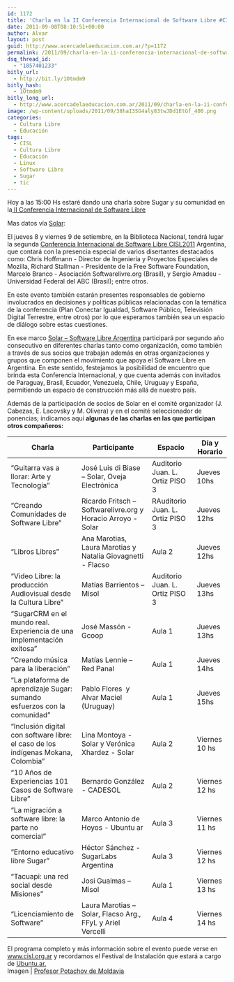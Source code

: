 ```yaml
---
id: 1172
title: 'Charla en la II Conferencia Internacional de Software Libre #CISL2011'
date: 2011-09-08T08:10:51+00:00
author: Alvar
layout: post
guid: http://www.acercadelaeducacion.com.ar/?p=1172
permalink: /2011/09/charla-en-la-ii-conferencia-internacional-de-software-libre-cisl/
dsq_thread_id:
  - "1857401233"
bitly_url:
  - http://bit.ly/1Otmdm9
bitly_hash:
  - 1Otmdm9
bitly_long_url:
  - http://www.acercadelaeducacion.com.ar/2011/09/charla-en-la-ii-conferencia-internacional-de-software-libre-cisl/
image: /wp-content/uploads/2011/09/38haI3SG4aly83twJDd1EtGf_400.png
categories:
  - Cultura Libre
  - Educación
tags:
  - CISL
  - Cultura Libre
  - Educación
  - Linux
  - Software Libre
  - Sugar
  - tic
---
```

Hoy a las 15:00 Hs estaré dando una charla sobre Sugar y su comunidad en la<a href="http://cisl.org.ar"> II Conferencia Internacional de Software Libre</a>

Mas datos vía <a title="Notra Solar" href="http://solar.org.ar/spip.php?article876">Solar</a>:
<div>

El jueves 8 y viernes 9 de setiembre, en la Biblioteca Nacional, tendrá lugar la segunda <a href="http://www.cisl.org.ar/" rel="external">Conferencia Internacional de Software Libre CISL2011</a> Argentina, que contará con la presencia especial de varios disertantes destacados como: Chris Hoffmann - Director de Ingeniería y Proyectos Especiales de Mozilla, Richard Stallman - Presidente de la Free Software Foundation, Marcelo Branco - Asociación Softwarelivre.org (Brasil), y Sergio Amadeu - Universidad Federal del ABC (Brasil); entre otros.

En este evento también estarán presentes responsables de gobierno involucrados en decisiones y políticas públicas relacionadas con la temática de la conferencia (Plan Conectar Igualdad, Software Público, Televisión Digital Terrestre, entre otros) por lo que esperamos también sea un espacio de diálogo sobre estas cuestiones.

En ese marco <a href="http://www.solar.org.ar/" rel="external">Solar – Software Libre Argentina</a> participará por segundo año consecutivo en diferentes charlas tanto como organización, como también a través de sus socios que trabajan además en otras organizaciones y grupos que componen el movimiento que apoya el Software Libre en Argentina. En este sentido, festejamos la posibilidad de encuentro que brinda esta Conferencia Internacional, y que cuenta además con invitados de Paraguay, Brasil, Ecuador, Venezuela, Chile, Uruguay y España, permitiendo un espacio de construcción más allá de nuestro país.

Además de la participación de socios de Solar en el comité organizador (J. Cabezas, E. Lacovsky y M. Olivera) y en el comité seleccionador de ponencias; indicamos aquí <strong>algunas de las charlas en las que participan otros compañeros: </strong>
<table>
<thead>
<tr>
<th scope="col">Charla</th>
<th scope="col">Participante</th>
<th scope="col">Espacio</th>
<th scope="col">Día y Horario</th>
</tr>
</thead>
<tbody>
<tr>
<td>“Guitarra vas a llorar: Arte y Tecnología”</td>
<td>José Luis di Biase – Solar, Oveja Electrónica</td>
<td>Auditorio Juan. L. Ortiz PISO 3</td>
<td>Jueves 10hs</td>
</tr>
<tr>
<td>“Creando Comunidades de Software Libre”</td>
<td>Ricardo Fritsch – Softwarelivre.org y Horacio Arroyo - Solar</td>
<td>RAuditorio Juan. L. Ortiz PISO 3</td>
<td>Jueves 12hs</td>
</tr>
<tr>
<td>“Libros Libres”</td>
<td>Ana Marotias, Laura Marotias y Natalia Giovagnetti - Flacso</td>
<td>Aula 2</td>
<td>Jueves 12hs</td>
</tr>
<tr>
<td>“Video Libre: la producción Audiovisual desde la Cultura Libre”</td>
<td>Matías Barrientos – Misol</td>
<td>Auditorio Juan. L. Ortiz PISO 3</td>
<td>Jueves 13hs</td>
</tr>
<tr>
<td>“SugarCRM en el mundo real. Experiencia de una implementación exitosa”</td>
<td>José Massón - Gcoop</td>
<td>Aula 1</td>
<td>Jueves 13hs</td>
</tr>
<tr>
<td>“Creando música para la liberación”</td>
<td>Matías Lennie – Red Panal</td>
<td>Aula 1</td>
<td>Jueves 14hs</td>
</tr>
<tr>
<td>“La plataforma de aprendizaje Sugar: sumando esfuerzos con la comunidad”</td>
<td>Pablo Flores  y Alvar Maciel (Uruguay)</td>
<td>Aula 1</td>
<td>Jueves 15hs</td>
</tr>
<tr>
<td>“Inclusión digital con software libre: el caso de los indígenas Mokana, Colombia”</td>
<td>Lina Montoya - Solar y Verónica Xhardez - Solar</td>
<td>Aula 2</td>
<td>Viernes 10 hs</td>
</tr>
<tr>
<td>“10 Años de Experiencias 101 Casos de Software Libre”</td>
<td>Bernardo González - CADESOL</td>
<td>Aula 2</td>
<td>Viernes 12 hs</td>
</tr>
<tr>
<td>“La migración a software libre: la parte no comercial”</td>
<td>Marco Antonio de Hoyos - Ubuntu ar</td>
<td>Aula 3</td>
<td>Viernes 11 hs</td>
</tr>
<tr>
<td>“Entorno educativo libre Sugar”</td>
<td>Héctor Sánchez - SugarLabs Argentina</td>
<td>Aula 3</td>
<td>Viernes 12 hs</td>
</tr>
<tr>
<td>“Tacuapi: una red social desde Misiones”</td>
<td>Josi Guaimas – Misol</td>
<td>Aula 1</td>
<td>Viernes 13 hs</td>
</tr>
<tr>
<td>“Licenciamiento de Software”</td>
<td>Laura Marotias – Solar, Flacso Arg., FFyL y Ariel Vercelli</td>
<td>Aula 4</td>
<td>Viernes 14 hs</td>
</tr>
</tbody>
</table>
El programa completo y más información sobre el evento puede verse en <a href="http://www.cisl.org.ar/" rel="external">www.cisl.org.ar</a> y recordamos el Festival de Instalación que estará a cargo de <a href="http://ubuntu-ar.org/" rel="external">Ubuntu.ar.</a>

</div>
Imagen | <a title="eDucative Innovéision" href="http://arrukero.com/potachov/blog/?p=312">Profesor Potachov de Moldavia</a>